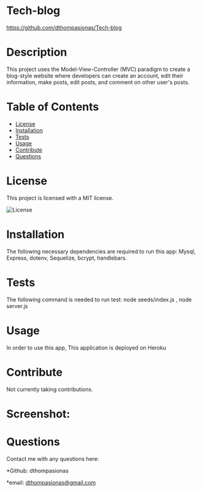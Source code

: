 # Tech-blog 

https://github.com/dthompasionas/Tech-blog

# Description
This project uses the Model-View-Controller (MVC) paradigm to create a blog-style website where developers can create an account, edit their information, make posts, edit posts, and comment on other user's posts.

# Table of Contents
* [License](#license) 
* [Installation](#installation)
* [Tests](#tests)
* [Usage](#usage)
* [Contribute](#contribute)
* [Questions](#questions)

# License 
This project is licensed with a MIT license.

![License](https://img.shields.io/badge/License-MIT-blue.svg)

# Installation
The following necessary dependencies are required to run this app: Mysql, Express, dotenv, Sequelize, bcrypt, handlebars. 

# Tests
The following command is needed to run test: node seeds/index.js , node server.js

# Usage
In order to use this app, This application is deployed on Heroku

# Contribute
Not currently taking contributions.

# Screenshot:

# Questions
Contact me with any questions here:

*Github: dthompasionas

*email: dthompasionas@gmail.com 
